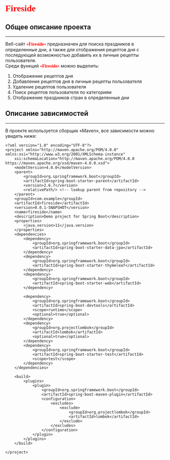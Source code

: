 # <p style = "color: red; font-family: JetBrains Mono;">Fireside</p>
## Общее описание проекта

---

Веб-сайт <b style = "color: red; font-family: JetBrains Mono;">«Fireside»</b> предназначен для поиска праздников в определенные дни, а также для отображения рецептов
дня с последующей возможностью добавить их в личные рецепты пользователя.<br>
Среди функций <b style = "color: red; font-family: JetBrains Mono;">«Fireside»</b> можно выделить:
1. Отображение рецептов дня
2. Добавление рецептов дня в личные рецепты пользователя
3. Удаление рецептов пользователя
4. Поиск рецептов пользователя по категориям
5. Отображение праздников стран в определенные дни

## Описание зависимостей

---

В проекте используется сборщик «Maven», все зависимости можно увидеть ниже:<br>
```
<?xml version="1.0" encoding="UTF-8"?>
<project xmlns="http://maven.apache.org/POM/4.0.0" xmlns:xsi="http://www.w3.org/2001/XMLSchema-instance"
	xsi:schemaLocation="http://maven.apache.org/POM/4.0.0 https://maven.apache.org/xsd/maven-4.0.0.xsd">
	<modelVersion>4.0.0</modelVersion>
	<parent>
		<groupId>org.springframework.boot</groupId>
		<artifactId>spring-boot-starter-parent</artifactId>
		<version>2.6.7</version>
		<relativePath/> <!-- lookup parent from repository -->
	</parent>
	<groupId>com.example</groupId>
	<artifactId>fireside</artifactId>
	<version>0.0.1-SNAPSHOT</version>
	<name>fireside</name>
	<description>Demo project for Spring Boot</description>
	<properties>
		<java.version>11</java.version>
	</properties>
	<dependencies>
		<dependency>
			<groupId>org.springframework.boot</groupId>
			<artifactId>spring-boot-starter-data-jpa</artifactId>
		</dependency>
		<dependency>
			<groupId>org.springframework.boot</groupId>
			<artifactId>spring-boot-starter-thymeleaf</artifactId>
		</dependency>
		<dependency>
			<groupId>org.springframework.boot</groupId>
			<artifactId>spring-boot-starter-web</artifactId>
		</dependency>

		<dependency>
			<groupId>org.springframework.boot</groupId>
			<artifactId>spring-boot-devtools</artifactId>
			<scope>runtime</scope>
			<optional>true</optional>
		</dependency>
		<dependency>
			<groupId>org.projectlombok</groupId>
			<artifactId>lombok</artifactId>
			<optional>true</optional>
		</dependency>
		<dependency>
			<groupId>org.springframework.boot</groupId>
			<artifactId>spring-boot-starter-test</artifactId>
			<scope>test</scope>
		</dependency>
	</dependencies>

	<build>
		<plugins>
			<plugin>
				<groupId>org.springframework.boot</groupId>
				<artifactId>spring-boot-maven-plugin</artifactId>
				<configuration>
					<excludes>
						<exclude>
							<groupId>org.projectlombok</groupId>
							<artifactId>lombok</artifactId>
						</exclude>
					</excludes>
				</configuration>
			</plugin>
		</plugins>
	</build>

</project>

```
